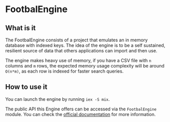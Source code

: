 # FootbalEngine

## What is it

The FootbalEngine consists of a project that emulates an in memory database with
indexed keys. The idea of the engine is to be a self sustained, resilient source
of data that others applications can import and then use.

The engine makes heavy use of memory, if you have a CSV file with `n` columns
and `m` rows, the expected memory usage complexity will be around `O(n*m)`, as
each row is indexed for faster search queries.

## How to use it

You can launch the engine by running `iex -S mix`.

The public API this Engine offers can be accessed via the `FootbalEngine` module.
You can check the [official documentation](https://fl4m3ph03n1x.github.io/footbal_engine/FootbalEngine.QuickSearch.html) for more information.
